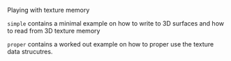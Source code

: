Playing with texture memory

`simple` contains a minimal example on how to write to 3D surfaces
and how to read from 3D texture memory


`proper` contains a worked out example on how to proper use the texture data 
strucutres.
